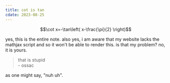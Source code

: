 ```yaml
---
title: cot is tan
cdate: 2023-08-25
---
```


$$\cot x=-\tan\left( x-\frac{\pi}{2} \right)$$

yes, this is the entire note. also yes, i am aware that my website lacks the mathjax script and so it won't be able to render this. is that my problem? no, it is yours.

> that is stupid  
> \- ossac

as one might say, "nuh uh".
